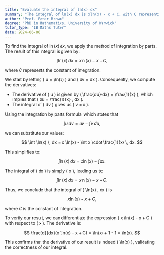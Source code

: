 ```yaml
---
title: "Evaluate the integral of ln(x) dx"
summary: "The integral of ln(x) dx is xln(x) - x + C, with C representing the constant of integration."
author: "Prof. Peter Brown"
degree: "PhD in Mathematics, University of Warwick"
tutor_type: "IB Maths Tutor"
date: 2024-06-06
---
```


To find the integral of $\ln(x) \, dx$, we apply the method of integration by parts. The result of this integral is given by:

$$
\int \ln(x) \, dx = x \ln(x) - x + C,
$$

where $C$ represents the constant of integration.

We start by letting \( u = \ln(x) \) and \( dv = dx \). Consequently, we compute the derivatives:

- The derivative of \( u \) is given by \( \frac{du}{dx} = \frac{1}{x} \), which implies that \( du = \frac{1}{x} \, dx \).
- The integral of \( dv \) gives us \( v = x \).

Using the integration by parts formula, which states that 

$$
\int u \, dv = uv - \int v \, du,
$$ 

we can substitute our values:

$$
\int \ln(x) \, dx = x \ln(x) - \int x \cdot \frac{1}{x} \, dx.
$$

This simplifies to:

$$
\int \ln(x) \, dx = x \ln(x) - \int dx.
$$

The integral of \( dx \) is simply \( x \), leading us to:

$$
\int \ln(x) \, dx = x \ln(x) - x + C.
$$

Thus, we conclude that the integral of \( \ln(x) \, dx \) is 

$$
x \ln(x) - x + C,
$$ 

where $C$ is the constant of integration. 

To verify our result, we can differentiate the expression \( x \ln(x) - x + C \) with respect to \( x \). The derivative is:

$$
\frac{d}{dx}(x \ln(x) - x + C) = \ln(x) + 1 - 1 = \ln(x).
$$

This confirms that the derivative of our result is indeed \( \ln(x) \), validating the correctness of our integral.
    
